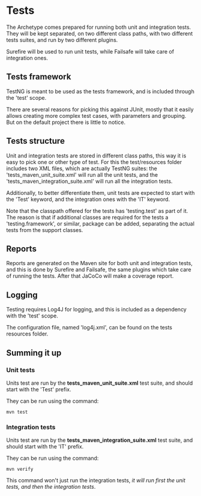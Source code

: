 # Tests

The Archetype comes prepared for running both unit and integration tests. They will be kept separated, on two different class paths, with two different tests suites, and run by two different plugins.

Surefire will be used to run unit tests, while Failsafe will take care of integration ones.

## Tests framework

TestNG is meant to be used as the tests framework, and is included through the 'test' scope.

There are several reasons for picking this against JUnit, mostly that it easily allows creating more complex test cases, with parameters and grouping. But on the default project there is little to notice.

## Tests structure

Unit and integration tests are stored in different class paths, this way it is easy to pick one or other type of test. For this the test/resources folder includes two XML files, which are actually TestNG suites: the 'tests\_maven\_unit\_suite.xml' will run all the unit tests, and the 'tests\_maven\_integration\_suite.xml' will run all the integration tests.

Additionally, to better differentiate them, unit tests are expected to start with the 'Test' keyword, and the integration ones with the 'IT' keyword.

Note that the classpath offered for the tests has 'testing.test' as part of it. The reason is that if additional classes are required for the tests a 'testing.framework', or similar, package can be added, separating the actual tests from the support classes.

## Reports

Reports are generated on the Maven site for both unit and integration tests, and this is done by Surefire and Failsafe, the same plugins which take care of running the tests. After that JaCoCo will make a coverage report.

## Logging

Testing requires Log4J for logging, and this is included as a dependency with the 'test' scope.

The configuration file, named 'log4j.xml', can be found on the tests resources folder.

## Summing it up

### Unit tests

Units test are run by the **tests\_maven\_unit\_suite.xml** test suite, and should start with the 'Test' prefix.

They can be run using the command:

```none
mvn test
```

### Integration tests

Units test are run by the **tests\_maven\_integration\_suite.xml** test suite, and should start with the 'IT' prefix.

They can be run using the command:

```none
mvn verify
```

This command won't just run the integration tests, *it will run first the unit tests, and then the integration tests*.